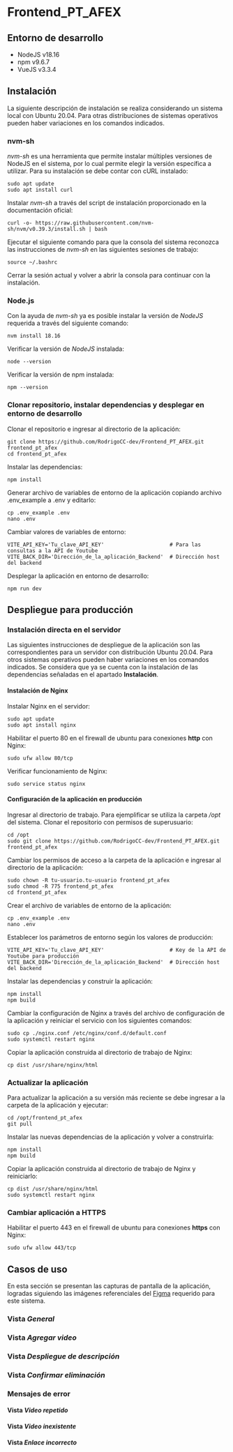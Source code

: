 # Frontend_PT_AFEX

## Entorno de desarrollo
* NodeJS v18.16
* npm v9.6.7
* VueJS v3.3.4

## Instalación
La siguiente descripción de instalación se realiza considerando un sistema local con Ubuntu 20.04. Para otras distribuciones de sistemas operativos pueden haber variaciones en los comandos indicados.
### nvm-sh
*nvm-sh* es una herramienta que permite instalar múltiples versiones de NodeJS en el sistema, por lo cual permite elegir la versión específica a utilizar. Para su instalación se debe contar con cURL instalado:
```
sudo apt update
sudo apt install curl
```
Instalar *nvm-sh* a través del script de instalación proporcionado en la documentación oficial:
```
curl -o- https://raw.githubusercontent.com/nvm-sh/nvm/v0.39.3/install.sh | bash
```
Ejecutar el siguiente comando para que la consola del sistema reconozca las instrucciones de *nvm-sh* en las siguientes sesiones de trabajo:
```
source ~/.bashrc
```
Cerrar la sesión actual y volver a abrir la consola para continuar con la instalación.

### Node.js
Con la ayuda de *nvm-sh* ya es posible instalar la versión de *NodeJS* requerida a través del siguiente comando:
```
nvm install 18.16
```
Verificar la versión de *NodeJS* instalada:
```
node --version
```
Verificar la versión de npm instalada:
```
npm --version
```
### Clonar repositorio, instalar dependencias y desplegar en entorno de desarrollo
Clonar el repositorio e ingresar al directorio de la aplicación:
```
git clone https://github.com/RodrigoCC-dev/Frontend_PT_AFEX.git frontend_pt_afex
cd frontend_pt_afex
```
Instalar las dependencias:
```
npm install
```
Generar archivo de variables de entorno de la aplicación copiando archivo .env_example a .env y editarlo:
```
cp .env_example .env
nano .env
```
Cambiar valores de variables de entorno:
```
VITE_API_KEY='Tu_clave_API_KEY'                     # Para las consultas a la API de Youtube
VITE_BACK_DIR='Dirección_de_la_aplicación_Backend'  # Dirección host del backend
```
Desplegar la aplicación en entorno de desarrollo:
```
npm run dev
```

## Despliegue para producción
### Instalación directa en el servidor
Las siguientes instrucciones de despliegue de la aplicación son las correspondientes para un servidor con distribución Ubuntu 20.04. Para otros sistemas operativos pueden haber variaciones en los comandos indicados. Se considera que ya se cuenta con la instalación de las dependencias señaladas en el apartado __Instalación__.

#### Instalación de Nginx
Instalar Nginx en el servidor:
```
sudo apt update
sudo apt install nginx
```
Habilitar el puerto 80 en el firewall de ubuntu para conexiones __http__ con Nginx:
```
sudo ufw allow 80/tcp
```
Verificar funcionamiento de Nginx:
```
sudo service status nginx
```
#### Configuración de la aplicación en producción
Ingresar al directorio de trabajo. Para ejemplificar se utiliza la carpeta */opt* del sistema. Clonar el repositorio con permisos de superusuario:
```
cd /opt
sudo git clone https://github.com/RodrigoCC-dev/Frontend_PT_AFEX.git frontend_pt_afex
```
Cambiar los permisos de acceso a la carpeta de la aplicación e ingresar al directorio de la aplicación:
```
sudo chown -R tu-usuario.tu-usuario frontend_pt_afex
sudo chmod -R 775 frontend_pt_afex
cd frontend_pt_afex
```
Crear el archivo de variables de entorno de la aplicación:
```
cp .env_example .env
nano .env
```
Establecer los parámetros de entorno según los valores de producción:
```
VITE_API_KEY='Tu_clave_API_KEY'                     # Key de la API de Youtube para producción
VITE_BACK_DIR='Dirección_de_la_aplicación_Backend'  # Dirección host del backend
```
Instalar las dependencias y construir la aplicación:
```
npm install
npm build
```
Cambiar la configuración de Nginx a través del archivo de configuración de la aplicación y reiniciar el servicio con los siguientes comandos:
```
sudo cp ./nginx.conf /etc/nginx/conf.d/default.conf
sudo systemctl restart nginx
```
Copiar la aplicación construida al directorio de trabajo de Nginx:
```
cp dist /usr/share/nginx/html
```

### Actualizar la aplicación
Para actualizar la aplicación a su versión más reciente se debe ingresar a la carpeta de la aplicación y ejecutar:
```
cd /opt/frontend_pt_afex
git pull
```
Instalar las nuevas dependencias de la aplicación y volver a construirla:
```
npm install
npm build
```
Copiar la aplicación construida al directorio de trabajo de Nginx y reiniciarlo:
```
cp dist /usr/share/nginx/html
sudo systemctl restart nginx
```

### Cambiar aplicación a HTTPS
Habilitar el puerto 443 en el firewall de ubuntu para conexiones __https__ con Nginx:
```
sudo ufw allow 443/tcp
```

## Casos de uso
En esta sección se presentan las capturas de pantalla de la aplicación, logradas siguiendo las imágenes referenciales del [Figma](https://www.figma.com/file/YSU5uOCfGtRW8YnrHtA9eA/Caso-de-prueba) requerido para este sistema.
### Vista *General*

### Vista *Agregar video*

### Vista *Despliegue de descripción*

### Vista *Confirmar eliminación*

### Mensajes de error
#### Vista *Video repetido*
#### Vista *Video inexistente*
#### Vista *Enlace incorrecto*
